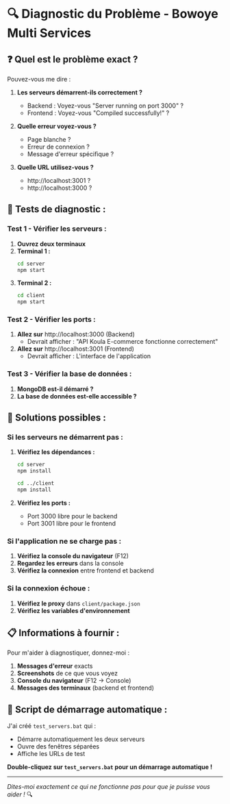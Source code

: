 # 🔍 Diagnostic du Problème - Bowoye Multi Services

## ❓ **Quel est le problème exact ?**

Pouvez-vous me dire :

1. **Les serveurs démarrent-ils correctement ?**
   - Backend : Voyez-vous "Server running on port 3000" ?
   - Frontend : Voyez-vous "Compiled successfully!" ?

2. **Quelle erreur voyez-vous ?**
   - Page blanche ?
   - Erreur de connexion ?
   - Message d'erreur spécifique ?

3. **Quelle URL utilisez-vous ?**
   - http://localhost:3001 ?
   - http://localhost:3000 ?

## 🧪 **Tests de diagnostic :**

### **Test 1 - Vérifier les serveurs :**
1. **Ouvrez deux terminaux**
2. **Terminal 1 :**
   ```bash
   cd server
   npm start
   ```
3. **Terminal 2 :**
   ```bash
   cd client
   npm start
   ```

### **Test 2 - Vérifier les ports :**
1. **Allez sur** http://localhost:3000 (Backend)
   - Devrait afficher : "API Koula E-commerce fonctionne correctement"
2. **Allez sur** http://localhost:3001 (Frontend)
   - Devrait afficher : L'interface de l'application

### **Test 3 - Vérifier la base de données :**
1. **MongoDB est-il démarré ?**
2. **La base de données est-elle accessible ?**

## 🔧 **Solutions possibles :**

### **Si les serveurs ne démarrent pas :**
1. **Vérifiez les dépendances :**
   ```bash
   cd server
   npm install
   
   cd ../client
   npm install
   ```

2. **Vérifiez les ports :**
   - Port 3000 libre pour le backend
   - Port 3001 libre pour le frontend

### **Si l'application ne se charge pas :**
1. **Vérifiez la console du navigateur** (F12)
2. **Regardez les erreurs** dans la console
3. **Vérifiez la connexion** entre frontend et backend

### **Si la connexion échoue :**
1. **Vérifiez le proxy** dans `client/package.json`
2. **Vérifiez les variables d'environnement**

## 📋 **Informations à fournir :**

Pour m'aider à diagnostiquer, donnez-moi :

1. **Messages d'erreur** exacts
2. **Screenshots** de ce que vous voyez
3. **Console du navigateur** (F12 → Console)
4. **Messages des terminaux** (backend et frontend)

## 🚀 **Script de démarrage automatique :**

J'ai créé `test_servers.bat` qui :
- Démarre automatiquement les deux serveurs
- Ouvre des fenêtres séparées
- Affiche les URLs de test

**Double-cliquez sur `test_servers.bat` pour un démarrage automatique !**

---
*Dites-moi exactement ce qui ne fonctionne pas pour que je puisse vous aider !* 🔍
